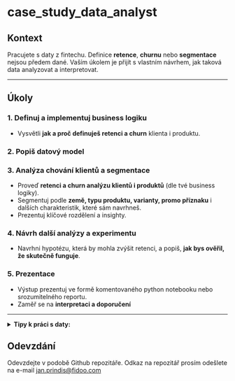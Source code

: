 # case_study_data_analyst

## Kontext
Pracujete s daty z fintechu. Definice **retence**, **churnu** nebo **segmentace** nejsou předem dané. Vaším úkolem je přijít s vlastním návrhem, jak taková data analyzovat a interpretovat.

---

## Úkoly

### 1. Definuj a implementuj business logiku
- Vysvětli **jak a proč definuješ retenci a churn** klienta i produktu.

### 2. Popiš datový model

### 3. Analýza chování klientů a segmentace
- Proveď **retenci a churn analýzu klientů i produktů** (dle tvé business logiky).
- Segmentuj podle **země, typu produktu, varianty, promo příznaku** i dalších charakteristik, které sám navrhneš.
- Prezentuj klíčové rozdělení a insighty.

### 4. Návrh další analýzy a experimentu
- Navrhni hypotézu, která by mohla zvýšit retenci, a popiš, **jak bys ověřil, že skutečně funguje**.

### 5. Prezentace
- Výstup prezentuj ve formě komentovaného python notebooku nebo srozumitelného reportu.
- Zaměř se na **interpretaci a doporučení**

---

<details>
<summary><strong>Tipy k práci s daty:</strong></summary>

- Neboj se vysvětlit, proč volíš určitou logiku nebo metodu – ceníme si transparentnosti.
- Představ si, že výsledek prezentuješ businessu, ne jen technikovi.
- Pokud narazíš na nejasnost v datech, napiš předpoklad a doporučení, jak bys podobnou situaci řešil v praxi.
</details>

## Odevzdání
Odevzdejte v podobě Github repozitáře. Odkaz na repozitář prosím odešlete na e-mail jan.prindis@fidoo.com
